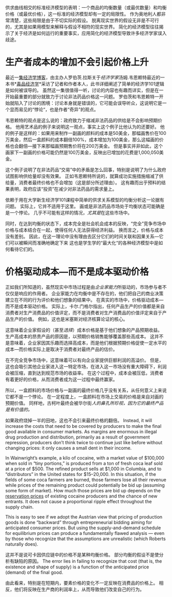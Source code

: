 供求曲线相交的标准经济模型的表明：一个商品的均衡数量（或最优数量）和均衡价格（或最优价格），这一标准的经济模型却有一定的局限性。 作为奥地利人都非常清楚，这些局限是由于不切实际的假设。 脱离现实世界的假设无非是不可行的，尤其是如果用模型来解释与假设不相符的现实世界。 简化的经济模型往往揭示了关于经济是如何运行的重要事实，应用简化的经济模型导致许多经济学家误入歧途。

# 生产者成本的增加不会引起价格上升

最近一[集经济学博客](http://www.econtalk.org/archives/2017/02/tom*wainwright.html)，由主办人罗伯茨.拉斯关于*经济学家*汤姆.韦恩赖特最近的一本书*[毒品经济学](https://www.amazon.com/Narconomics-How-Run-Drug-Cartel/dp/1610395832/?tag=misesinsti-20)*采访了记者和作者本人，此书详细阐述了简单的经济学101逻辑是如何被误导的。 虽然这一集很值得一听，讨论的内容也有趣而详实，但是在一开始最重要的部分就致力于讨论非法药品价格这一问题。 罗伯茨和韦恩赖特一开始就陷入了讨论的困境：讨论本身就是错误的，它可能会误导听众，这说明它是一个显而易见的“悖论“，也是作者“奇异”的观点。

韦恩赖特的观点是这么说的：政府致力于缩减非法药品的供给是不会影响预期价格。 他用艺术品的例子来说明这一观点，事实上这个例子比他认为的还要好。 他的例子是这样的：如果用来制作一副画的颜料的成本是50美金，那幅画售价在100万美金，然后一盒颜料的成本翻倍100%，成本增加为100美金，那么这幅画的价格也会翻倍—接下来那幅画预期售价将在200万美金。 但是事实并非如此，这个画家下一副画的价格可能仍然是100万美金，反映出已增加的花费是1,000,050美金。

这个例子说明了在非法药品“交易”中的矛盾是怎么回事，特别是说明了为什么政府试图影响供给量却没有效果。 正如韦恩赖特所说的，就算成功实施措施缩减了供给量，消费者最终价格也不会增加（这是部分所述理由）。 这有趣而出乎预料的结果表明，政府应该“投资”在减少对非法药品的需求量上。

依赖于用在大学新生经济学101课程中简单的供求关系模型的均衡分析这一论据有问题。 实际上，它并不适用于这里。 画或是非法药品市场处于均衡状态可能确是是一个悖论。 几乎不可能有这样的情况，*尤其是*在这些市场中。

同时，在达到均衡的状态下，成本完全是社会机会成本的反映，“完全”竞争市场中价格与成本结合在一起，使得任何人无法获得经济利益。 换而言之，价格与成本没有差别。 因此，在这一理论中没有理由去区分它们的时间关联和因果关系—它们可以被瞬间而准确地确定下来 这也是学生学的“最大化“的各种经济模型中是如何看待它们的。

# 价格驱动成本—而不是成本驱动价格

正如我们所知道的，虽然现实中市场过程是由*企业家能力*所驱动的，市场参与者不仅仅是响应的作用者。 企业家能力在均衡中是不存在的，他们把自己的商业决策建立在不同的行为评价和他们想象的结果中。 在真实的市场中，价格驱动成本—而不是成本驱动价格。 实际上，卡尔.门格尔指出，任何产品生产的价值都是来自消费者对生产消费品的价值评定，而不是消费者对生产消费品的价值评定来自于产品生产的价值。 例如，这也是米塞斯对经济核算论证的核心。

这意味着企业家假设的（甚至*选择*）成本价格是基于他们想象的产品预期收益。 生产高成本的昂贵产品的原因是，以预期价格销售能够覆盖那些高成本。 这并不是意味着，企业家因其乐趣而选择高成本，而是他们根据预期价格促使一定水平的成本—而价格实际上是取决于消费者对最终产品的估价。

在不完全竞争市场中，这意味着可以有向企业家提供巨额利润的高溢价。 但是，这也会吸引其他企业家进入这一特定市场，在进入这一市场没有重大障碍下，利润会被压缩，直到达到规范市场的收益率。 在这个过程中，成本会被压低，消费者有着更好的价格，从而消费者成为这一过程中最终赢家。

所以，一盒颜料的市场价格与一副画的最终价格几乎没有关系，从任何意义上来说它都不是一个悖论。 在一定程度上，一盒颜料在市场上交易的价格是来自对画的预期价值。 同样地，古柯叶最终会被华尔街*人的鼻孔所珍视，因为它的最终产品是有价值的。*

如果政府烧掉一半的田地，这也不会引来最终价格的翻倍。 Instead, it will increase the costs that need to be covered by producers to make the final good available in consumer markets. As margins are enormous in illegal drug production and distribution, primarily as a result of government repression, producers don’t think twice to continue just like before without changing prices: it only causes a small dent in their income.

In Wainwright’s example, a kilo of cocaine, with a market value of $100,000 when sold in “tiny portions,” is produced from a ton of fresh coca leaf sold at a price of $500. The refined product sells at $1,000 in Columbia, and to “distributors” in the United states for $15–20,000. In this situation, if the fields of some coca farmers are burned, those farmers lose all their revenue while prices of the remaining product could potentially be bid up (assuming some form of market). How much those prices are bid up depends on the [reservation prices](https://en.wikipedia.org/wiki/Reservation*price) of existing cocaine producers and the chance of new entrants. It does not cause a proportional ripple effect throughout the supply chain.

This is easy to see if we adopt the Austrian view that pricing of production goods is done “backward” through entrepreneurial bidding aiming for anticipated consumer prices. But using the supply-and-demand schedule for equilibrium prices can produce a fundamentally flawed analysis — even by those who recognize that the assumptions are unrealistic (which Roberts naturally does).

这并不是说可卡因供应链中的价格不是某种均衡价格。 部分均衡的假设不是使分析有缺陷的原因。 The error lies in failing to recognize that cost (that is, the existence and shape of supply) is a function of the anticipated price (demand) of the final good.

由此看来，特别是在短期内，要素价格的变化不一定反映在消费品的价格上。 相反，他们将反映在生产商的利润率上，从而导致他们改变自己的行为。